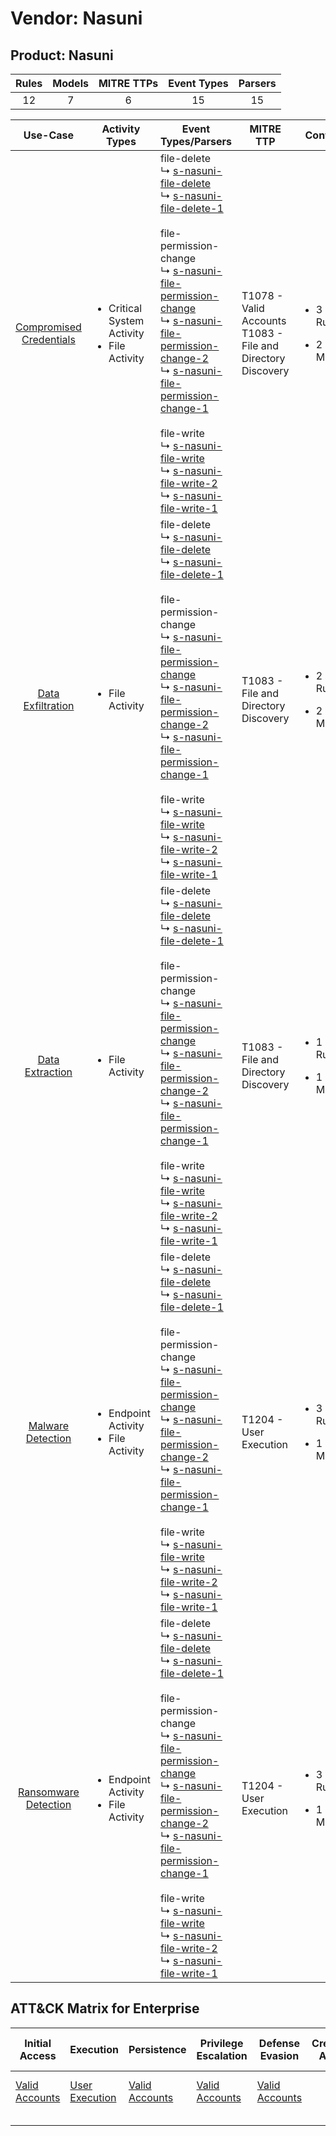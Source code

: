 Vendor: Nasuni
==============
Product: Nasuni
---------------
| Rules | Models | MITRE TTPs | Event Types | Parsers |
|:-----:|:------:|:----------:|:-----------:|:-------:|
|  12   |   7    |     6      |     15      |   15    |

|                                 Use-Case                                  | Activity Types                                                   | Event Types/Parsers                                                                                                                                                                                                                                                                                                                                                                                                                                                                                                                                                                                                                                                                                                                                                                                        | MITRE TTP                                                          | Content                                             |
|:-------------------------------------------------------------------------:| ---------------------------------------------------------------- | ---------------------------------------------------------------------------------------------------------------------------------------------------------------------------------------------------------------------------------------------------------------------------------------------------------------------------------------------------------------------------------------------------------------------------------------------------------------------------------------------------------------------------------------------------------------------------------------------------------------------------------------------------------------------------------------------------------------------------------------------------------------------------------------------------------- | ------------------------------------------------------------------ | --------------------------------------------------- |
| [Compromised Credentials](../UseCases/usecase_compromised_credentials.md) | <ul><li>Critical System Activity</li><li>File Activity</li></ul> |  file-delete<br> ↳ [s-nasuni-file-delete](../Parsers/parserContent_s-nasuni-file-delete.md)<br> ↳ [s-nasuni-file-delete-1](../Parsers/parserContent_s-nasuni-file-delete-1.md)<br><br> file-permission-change<br> ↳ [s-nasuni-file-permission-change](../Parsers/parserContent_s-nasuni-file-permission-change.md)<br> ↳ [s-nasuni-file-permission-change-2](../Parsers/parserContent_s-nasuni-file-permission-change-2.md)<br> ↳ [s-nasuni-file-permission-change-1](../Parsers/parserContent_s-nasuni-file-permission-change-1.md)<br><br> file-write<br> ↳ [s-nasuni-file-write](../Parsers/parserContent_s-nasuni-file-write.md)<br> ↳ [s-nasuni-file-write-2](../Parsers/parserContent_s-nasuni-file-write-2.md)<br> ↳ [s-nasuni-file-write-1](../Parsers/parserContent_s-nasuni-file-write-1.md)<br> | T1078 - Valid Accounts<br>T1083 - File and Directory Discovery<br> | <ul><li>3 Rules</li></ul><ul><li>2 Models</li></ul> |
|       [Data Exfiltration](../UseCases/usecase_data_exfiltration.md)       | <ul><li>File Activity</li></ul>                                  |  file-delete<br> ↳ [s-nasuni-file-delete](../Parsers/parserContent_s-nasuni-file-delete.md)<br> ↳ [s-nasuni-file-delete-1](../Parsers/parserContent_s-nasuni-file-delete-1.md)<br><br> file-permission-change<br> ↳ [s-nasuni-file-permission-change](../Parsers/parserContent_s-nasuni-file-permission-change.md)<br> ↳ [s-nasuni-file-permission-change-2](../Parsers/parserContent_s-nasuni-file-permission-change-2.md)<br> ↳ [s-nasuni-file-permission-change-1](../Parsers/parserContent_s-nasuni-file-permission-change-1.md)<br><br> file-write<br> ↳ [s-nasuni-file-write](../Parsers/parserContent_s-nasuni-file-write.md)<br> ↳ [s-nasuni-file-write-2](../Parsers/parserContent_s-nasuni-file-write-2.md)<br> ↳ [s-nasuni-file-write-1](../Parsers/parserContent_s-nasuni-file-write-1.md)<br> | T1083 - File and Directory Discovery<br>                           | <ul><li>2 Rules</li></ul><ul><li>2 Models</li></ul> |
|         [Data Extraction](../UseCases/usecase_data_extraction.md)         | <ul><li>File Activity</li></ul>                                  |  file-delete<br> ↳ [s-nasuni-file-delete](../Parsers/parserContent_s-nasuni-file-delete.md)<br> ↳ [s-nasuni-file-delete-1](../Parsers/parserContent_s-nasuni-file-delete-1.md)<br><br> file-permission-change<br> ↳ [s-nasuni-file-permission-change](../Parsers/parserContent_s-nasuni-file-permission-change.md)<br> ↳ [s-nasuni-file-permission-change-2](../Parsers/parserContent_s-nasuni-file-permission-change-2.md)<br> ↳ [s-nasuni-file-permission-change-1](../Parsers/parserContent_s-nasuni-file-permission-change-1.md)<br><br> file-write<br> ↳ [s-nasuni-file-write](../Parsers/parserContent_s-nasuni-file-write.md)<br> ↳ [s-nasuni-file-write-2](../Parsers/parserContent_s-nasuni-file-write-2.md)<br> ↳ [s-nasuni-file-write-1](../Parsers/parserContent_s-nasuni-file-write-1.md)<br> | T1083 - File and Directory Discovery<br>                           | <ul><li>1 Rules</li></ul><ul><li>1 Models</li></ul> |
|       [Malware Detection](../UseCases/usecase_malware_detection.md)       | <ul><li>Endpoint Activity</li><li>File Activity</li></ul>        |  file-delete<br> ↳ [s-nasuni-file-delete](../Parsers/parserContent_s-nasuni-file-delete.md)<br> ↳ [s-nasuni-file-delete-1](../Parsers/parserContent_s-nasuni-file-delete-1.md)<br><br> file-permission-change<br> ↳ [s-nasuni-file-permission-change](../Parsers/parserContent_s-nasuni-file-permission-change.md)<br> ↳ [s-nasuni-file-permission-change-2](../Parsers/parserContent_s-nasuni-file-permission-change-2.md)<br> ↳ [s-nasuni-file-permission-change-1](../Parsers/parserContent_s-nasuni-file-permission-change-1.md)<br><br> file-write<br> ↳ [s-nasuni-file-write](../Parsers/parserContent_s-nasuni-file-write.md)<br> ↳ [s-nasuni-file-write-2](../Parsers/parserContent_s-nasuni-file-write-2.md)<br> ↳ [s-nasuni-file-write-1](../Parsers/parserContent_s-nasuni-file-write-1.md)<br> | T1204 - User Execution<br>                                         | <ul><li>3 Rules</li></ul><ul><li>1 Models</li></ul> |
|    [Ransomware Detection](../UseCases/usecase_ransomware_detection.md)    | <ul><li>Endpoint Activity</li><li>File Activity</li></ul>        |  file-delete<br> ↳ [s-nasuni-file-delete](../Parsers/parserContent_s-nasuni-file-delete.md)<br> ↳ [s-nasuni-file-delete-1](../Parsers/parserContent_s-nasuni-file-delete-1.md)<br><br> file-permission-change<br> ↳ [s-nasuni-file-permission-change](../Parsers/parserContent_s-nasuni-file-permission-change.md)<br> ↳ [s-nasuni-file-permission-change-2](../Parsers/parserContent_s-nasuni-file-permission-change-2.md)<br> ↳ [s-nasuni-file-permission-change-1](../Parsers/parserContent_s-nasuni-file-permission-change-1.md)<br><br> file-write<br> ↳ [s-nasuni-file-write](../Parsers/parserContent_s-nasuni-file-write.md)<br> ↳ [s-nasuni-file-write-2](../Parsers/parserContent_s-nasuni-file-write-2.md)<br> ↳ [s-nasuni-file-write-1](../Parsers/parserContent_s-nasuni-file-write-1.md)<br> | T1204 - User Execution<br>                                         | <ul><li>3 Rules</li></ul><ul><li>1 Models</li></ul> |

ATT&CK Matrix for Enterprise
----------------------------
| Initial Access                                                      | Execution                                                           | Persistence                                                         | Privilege Escalation                                                | Defense Evasion                                                     | Credential Access | Discovery                                                                         | Lateral Movement | Collection | Command and Control | Exfiltration | Impact |
| ------------------------------------------------------------------- | ------------------------------------------------------------------- | ------------------------------------------------------------------- | ------------------------------------------------------------------- | ------------------------------------------------------------------- | ----------------- | --------------------------------------------------------------------------------- | ---------------- | ---------- | ------------------- | ------------ | ------ |
| [Valid Accounts](https://attack.mitre.org/techniques/T1078)<br><br> | [User Execution](https://attack.mitre.org/techniques/T1204)<br><br> | [Valid Accounts](https://attack.mitre.org/techniques/T1078)<br><br> | [Valid Accounts](https://attack.mitre.org/techniques/T1078)<br><br> | [Valid Accounts](https://attack.mitre.org/techniques/T1078)<br><br> |                   | [File and Directory Discovery](https://attack.mitre.org/techniques/T1083)<br><br> |                  |            |                     |              |        |